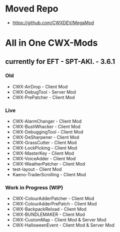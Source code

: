 # Moved Repo
- https://github.com/CWXDEV/MegaMod





# All in One CWX-Mods
## currently for EFT - SPT-AKI. - 3.6.1

### Old
- CWX-AirDrop - Client Mod
- CWX-DebugTool - Server Mod
- CWX-PrePatcher - Client Mod

### Live
- CWX-AlarmChanger - Client Mod
- CWX-BushWhacker - Client Mod
- CWX-DebuggingTool - Client Mod
- CWX-DeSharpener - Client Mod
- CWX-GrassCutter - Client Mod
- CWX-LockPicking - Client Mod
- CWX-MasterKey - Client Mod
- CWX-VoiceAdder - Client Mod
- CWX-WeatherPatcher - Client Mod
- test-layout - Client Mod
- Kaeno-TraderScrolling - Client Mod

### Work in Progress (WIP)
- CWX-ColourAdderPatcher - Client Mod
- CWX-ColourAdderPrePatch - Client Mod
- CWX-BackpackReload - Client Mod
- CWX-BUNDLEMAKER - Client Mod
- CWX-CustomMap - Client Mod & Server Mod
- CWX-HalloweenEvent - Client Mod & Server Mod
